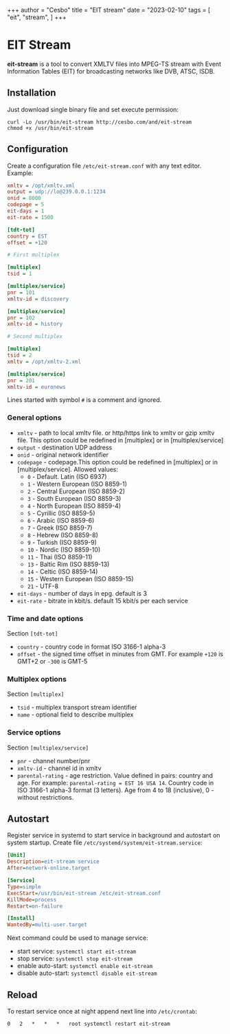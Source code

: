 +++
author = "Cesbo"
title = "EIT stream"
date = "2023-02-10"
tags = [
    "eit",
    "stream",
]
+++
# EIT Stream

**eit-stream** is a tool to convert XMLTV files into MPEG-TS stream with Event Information Tables (EIT) for broadcasting networks like DVB, ATSC, ISDB.

## Installation

Just download single binary file and set execute permission:

```
curl -Lo /usr/bin/eit-stream http://cesbo.com/and/eit-stream
chmod +x /usr/bin/eit-stream
```

## Configuration

Create a configuration file `/etc/eit-stream.conf` with any text editor. Example:

```ini
xmltv = /opt/xmltv.xml
output = udp://lo@239.0.0.1:1234
onid = 8000
codepage = 5
eit-days = 1
eit-rate = 1500

[tdt-tot]
country = EST
offset = +120

# First multiplex

[multiplex]
tsid = 1

[multiplex/service]
pnr = 101
xmltv-id = discovery

[multiplex/service]
pnr = 102
xmltv-id = history

# Second multiplex

[multiplex]
tsid = 2
xmltv = /opt/xmltv-2.xml

[multiplex/service]
pnr = 201
xmltv-id = euronews
```

Lines started with symbol `#` is a comment and ignored.

### General options

- `xmltv` - path to local xmltv file. or http/https link to xmltv or gzip xmltv file. This option could be redefined in [multiplex] or in [multiplex/service]
- `output` - destination UDP address
- `onid` - original network identifier
- `codepage` - codepage.This option could be redefined in [multiplex] or in [multiplex/service]. Allowed values:
    - `0` - Default. Latin (ISO 6937)
    - `1` - Western European (ISO 8859-1)
    - `2` - Central European (ISO 8859-2)
    - `3` - South European (ISO 8859-3)
    - `4` - North European (ISO 8859-4)
    - `5` - Cyrillic (ISO 8859-5)
    - `6` - Arabic (ISO 8859-6)
    - `7` - Greek (ISO 8859-7)
    - `8` - Hebrew (ISO 8859-8)
    - `9` - Turkish (ISO 8859-9)
    - `10` - Nordic (ISO 8859-10)
    - `11` - Thai (ISO 8859-11)
    - `13` - Baltic Rim (ISO 8859-13)
    - `14` - Celtic (ISO 8859-14)
    - `15` - Western European (ISO 8859-15)
    - `21` - UTF-8
- `eit-days` - number of days in epg. default is 3
- `eit-rate` - bitrate in kbit/s. default 15 kbit/s per each service

### Time and date options

Section `[tdt-tot]`

- `country` - country code in format ISO 3166-1 alpha-3
- `offset` - the signed time offset in minutes from GMT. For example `+120` is GMT+2 or `-300` is GMT-5

### Multiplex options

Section `[multiplex]`

- `tsid` - multiplex transport stream identifier
- `name` - optional field to describe multiplex

### Service options

Section `[multiplex/service]`

- `pnr` - channel number/pnr
- `xmltv-id` - channel id in xmltv
- `parental-rating` - age restriction. Value defined in pairs: country and age. For example: `parental-rating = EST 16 USA 14`. Country code in ISO 3166-1 alpha-3 format (3 letters). Age from 4 to 18 (inclusive), 0 - without restrictions.

## Autostart

Register service in systemd to start service in background and autostart on system startup. Create file `/etc/systemd/system/eit-stream.service`:

```ini
[Unit]
Description=eit-stream service
After=network-online.target

[Service]
Type=simple
ExecStart=/usr/bin/eit-stream /etc/eit-stream.conf
KillMode=process
Restart=on-failure

[Install]
WantedBy=multi-user.target
```

Next command could be used to manage service:

- start service: `systemctl start eit-stream`
- stop service: `systemctl stop eit-stream`
- enable auto-start: `systemctl enable eit-stream`
- disable auto-start: `systemctl disable eit-stream`

## Reload

To restart service once at night append next line into `/etc/crontab`:

```
0   2   *   *   *   root systemctl restart eit-stream
```
